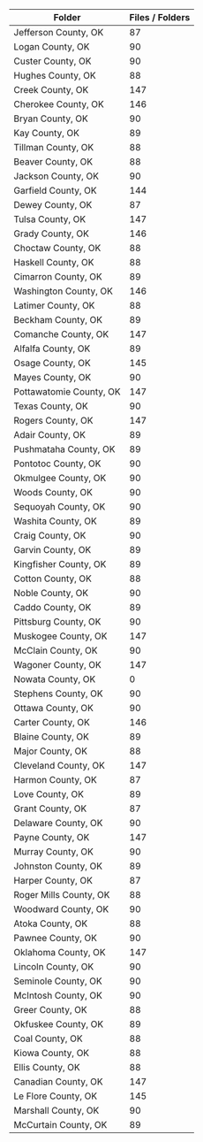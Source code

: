 | Folder                  |   Files / Folders |
|-------------------------|-------------------|
| Jefferson County, OK    |                87 |
| Logan County, OK        |                90 |
| Custer County, OK       |                90 |
| Hughes County, OK       |                88 |
| Creek County, OK        |               147 |
| Cherokee County, OK     |               146 |
| Bryan County, OK        |                90 |
| Kay County, OK          |                89 |
| Tillman County, OK      |                88 |
| Beaver County, OK       |                88 |
| Jackson County, OK      |                90 |
| Garfield County, OK     |               144 |
| Dewey County, OK        |                87 |
| Tulsa County, OK        |               147 |
| Grady County, OK        |               146 |
| Choctaw County, OK      |                88 |
| Haskell County, OK      |                88 |
| Cimarron County, OK     |                89 |
| Washington County, OK   |               146 |
| Latimer County, OK      |                88 |
| Beckham County, OK      |                89 |
| Comanche County, OK     |               147 |
| Alfalfa County, OK      |                89 |
| Osage County, OK        |               145 |
| Mayes County, OK        |                90 |
| Pottawatomie County, OK |               147 |
| Texas County, OK        |                90 |
| Rogers County, OK       |               147 |
| Adair County, OK        |                89 |
| Pushmataha County, OK   |                89 |
| Pontotoc County, OK     |                90 |
| Okmulgee County, OK     |                90 |
| Woods County, OK        |                90 |
| Sequoyah County, OK     |                90 |
| Washita County, OK      |                89 |
| Craig County, OK        |                90 |
| Garvin County, OK       |                89 |
| Kingfisher County, OK   |                89 |
| Cotton County, OK       |                88 |
| Noble County, OK        |                90 |
| Caddo County, OK        |                89 |
| Pittsburg County, OK    |                90 |
| Muskogee County, OK     |               147 |
| McClain County, OK      |                90 |
| Wagoner County, OK      |               147 |
| Nowata County, OK       |                 0 |
| Stephens County, OK     |                90 |
| Ottawa County, OK       |                90 |
| Carter County, OK       |               146 |
| Blaine County, OK       |                89 |
| Major County, OK        |                88 |
| Cleveland County, OK    |               147 |
| Harmon County, OK       |                87 |
| Love County, OK         |                89 |
| Grant County, OK        |                87 |
| Delaware County, OK     |                90 |
| Payne County, OK        |               147 |
| Murray County, OK       |                90 |
| Johnston County, OK     |                89 |
| Harper County, OK       |                87 |
| Roger Mills County, OK  |                88 |
| Woodward County, OK     |                90 |
| Atoka County, OK        |                88 |
| Pawnee County, OK       |                90 |
| Oklahoma County, OK     |               147 |
| Lincoln County, OK      |                90 |
| Seminole County, OK     |                90 |
| McIntosh County, OK     |                90 |
| Greer County, OK        |                88 |
| Okfuskee County, OK     |                89 |
| Coal County, OK         |                88 |
| Kiowa County, OK        |                88 |
| Ellis County, OK        |                88 |
| Canadian County, OK     |               147 |
| Le Flore County, OK     |               145 |
| Marshall County, OK     |                90 |
| McCurtain County, OK    |                89 |